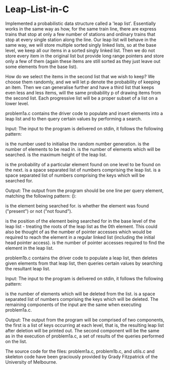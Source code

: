 # Leap-List-in-C

Implemented a probabilistic data structure called a 'leap list'. Essentially works in the same way as how, for the same train line, there are express trains that stop at only a few number of stations and ordinary trains that stop at every single station along the line. Our leap list will behave in the same way, we will store multiple sorted singly linked lists, so at the base level, we keep all our items in a sorted singly linked list. Then we do not store every item in the original list but provide long range pointers and store only a few of them (again these items are still sorted as they just leave out some elements from the base list).

How do we select the items in the second list that we wish to keep?
We choose them randomly, and we will let p denote the probability of keeping an item. Then we can generalise further and have a third list that keeps even less and less items, will the same probability p of drawing items from the second list. Each progressive list will be a proper subset of a list on a lower level.

problem1a.c contains the driver code to populate and insert elements into a leap list and to then query certain values by performing a search.

Input:
The input to the program is delivered on stdin, it follows the following pattern:
<random seed>
<length> <query length>
<height> <p>
<elements>
<query elements>

<random seed> is the number used to initialise the random number generation.
<length> is the number of elements to be read in.
<query length> is the number of elements which will be searched.
<height> is the maximum height of the leap list.
<p> is the probability of a particular element found on one level to be found on the next.
<elements> is a space separated list of numbers comprising the leap list.
<query elements> is a space separated list of numbers comprising the keys which will be searched for.

Output:
The output from the program should be one line per query element, matching the following pattern:
<query element> (<found>): <base accesses> <required accesses>

<query element> is the element being searched for.
<found> is whether the element was found ("present") or not ("not found").
<base accesses> is the position of the element being searched for in the base level of the leap list - treating the roots of the leap list as the 0th element. This could also be thought of as the number of pointer accesses which would be required to reach the element in a regular linked list (including the initial head pointer access).
<required accesses> is the number of pointer accesses required to find the element in the leap list. 


problem1b.c contains the driver code to populate a leap list, then deletes given elements from that leap list, then queries certain values by searching the resultant leap list.

Input:
The input to the program is delivered on stdin, it follows the following pattern:
<random seed>
<length> <query length>
<height> <p>
<elements>
<query elements>
<delete length>
<delete elements>

<delete length> is the number of elements which will be deleted from the list.
<delete elements> is a space separated list of numbers comprising the keys which will be deleted.
The remaining components of the input are the same when executing problem1a.c.

Output:
The output from the program will be comprised of two components, the first is a list of keys occurring at each level, that is, the resulting leap list after deletion will be printed out. The second component will be the same as in the execution of problem1a.c, a set of results of the queries performed on the list.

The source code for the files: problem1a.c, problem1b.c, and utils.c and skeleton code have been graciously provided by Grady Fitzpatrick of the University of Melbourne.
